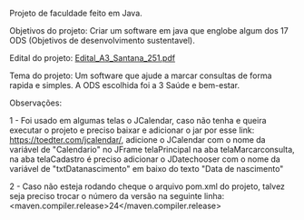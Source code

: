 Projeto de faculdade feito em Java.

Objetivos do projeto: 
Criar um software em java que englobe algum dos 17 ODS (Objetivos de desenvolvimento sustentavel).

Edital do projeto: [Edital_A3_Santana_251.pdf](https://github.com/user-attachments/files/20664877/Edital_A3_Santana_251.pdf)
 
Tema do projeto:
Um software que ajude a marcar consultas de forma rapida e simples.
A ODS escolhida foi a 3 Saúde e bem-estar.

Observações:

1 - Foi usado em algumas telas o JCalendar, caso não tenha e queira executar o projeto e preciso baixar e adicionar o jar por esse link: https://toedter.com/jcalendar/,
    adicione o JCalendar com o nome da variável de "Calendario" no JFrame telaPrincipal na aba telaMarcarconsulta, na aba telaCadastro é preciso adicionar o JDatechooser com o nome da variável de "txtDatanascimento" em baixo do texto "Data de nascimento"
     
2 - Caso não esteja rodando cheque o arquivo pom.xml do projeto,
    talvez seja preciso trocar o número da versão na seguinte linha: <maven.compiler.release>24</maven.compiler.release>
